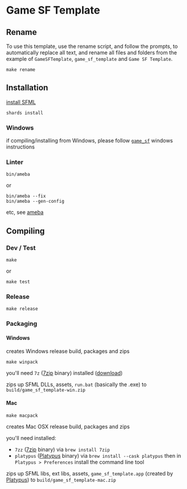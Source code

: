# Game SF Template

## Rename

To use this template, use the rename script, and follow the prompts, to automatically replace all text, and rename all files and folders from the example of `GameSFTemplate`, `game_sf_template` and `Game SF Template`.

```
make rename
```

## Installation

[install SFML](https://github.com/oprypin/crsfml#install-sfml)

```
shards install
```

### Windows

if compiling/installing from Windows, please follow [`game_sf`](https://github.com/mswieboda/game_sf) windows instructions


### Linter

```
bin/ameba
```

or

```
bin/ameba --fix
bin/ameba --gen-config
```
etc, see [ameba](https://github.com/crystal-ameba/ameba)

## Compiling

### Dev / Test

```
make
```

or

```
make test
```

### Release

```
make release
```

### Packaging

#### Windows

creates Windows release build, packages and zips

```
make winpack
```

you'll need `7z` ([7zip](https://www.7-zip.org/) binary) installed ([download](https://www.7-zip.org/))

zips up SFML DLLs, assets, `run.bat` (basically the .exe) to `build/game_sf_template-win.zip`

#### Mac

```
make macpack
```

creates Mac OSX release build, packages and zips

you'll need installed:
- `7zz` ([7zip](https://www.7-zip.org/) binary) via `brew install 7zip`
- `platypus` ([Platypus](https://sveinbjorn.org/platypus) binary) via `brew install --cask platypus` then in `Platypus > Preferences` install the command line tool

zips up SFML libs, ext libs, assets, `game_sf_template.app` (created by [Platypus](https://sveinbjorn.org/platypus)) to `build/game_sf_template-mac.zip`

